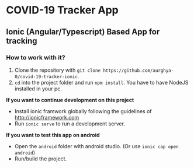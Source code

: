 # COVID-19 Tracker App
## Ionic (Angular/Typescript) Based App for tracking 


### How to work with it?
1. Clone the repository with `git clone https://github.com/aurghya-0/covid-19-tracker-ionic`.
2. `cd` into the project folder and run `npm install`. You have to have NodeJS installed in your pc.

**If you want to continue development on this project**
- Install ionic framwork globally following the guidelines of http://ionicframework.com
- Run `ionic serve` to run a development server.

**If you want to test this app on android**
- Open the `android` folder with android studio. (Or use `ionic cap open android`)
- Run/build the project.